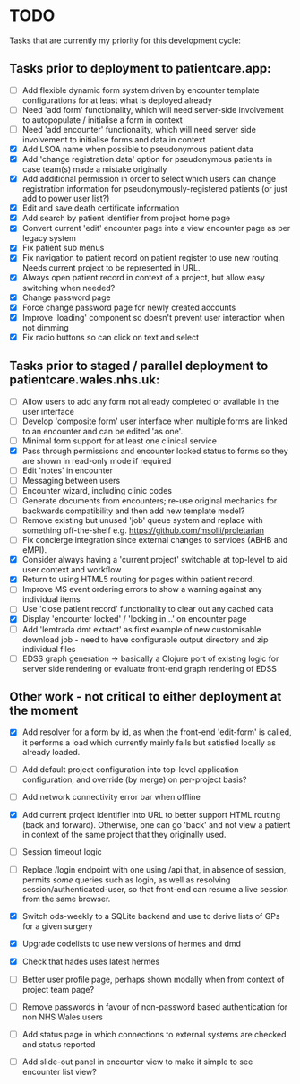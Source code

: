 # TODO

Tasks that are currently my priority for this development cycle:

## Tasks prior to deployment to patientcare.app:

* [ ] Add flexible dynamic form system driven by encounter template configurations for at least what is deployed already
* [ ] Need 'add form' functionality, which will need server-side involvement to autopopulate / initialise a form in context
* [ ] Need 'add encounter' functionality, which will need server side involvement to initialise forms and data in context
* [x] Add LSOA name when possible to pseudonymous patient data
* [x] Add 'change registration data' option for pseudonymous patients in case team(s) made a mistake originally
* [x] Add additional permission in order to select which users can change registration information for pseudonymously-registered patients (or just add to power user list?)
* [x] Edit and save death certificate information
* [x] Add search by patient identifier from project home page
* [x] Convert current 'edit' encounter page into a view encounter page as per legacy system
* [x] Fix patient sub menus
* [x] Fix navigation to patient record on patient register to use new routing. Needs current project to be represented in URL.
* [x] Always open patient record in context of a project, but allow easy switching when needed?
* [x] Change password page
* [x] Force change password page for newly created accounts
* [x] Improve 'loading' component so doesn't prevent user interaction when not dimming
* [x] Fix radio buttons so can click on text and select 

## Tasks prior to staged / parallel deployment to patientcare.wales.nhs.uk:

* [ ] Allow users to add any form not already completed or available in the user interface
* [ ] Develop 'composite form' user interface when multiple forms are linked to an encounter and can be edited 'as one'.
* [ ] Minimal form support for at least one clinical service 
* [x] Pass through permissions and encounter locked status to forms so they are shown in read-only mode if required
* [ ] Edit 'notes' in encounter
* [ ] Messaging between users
* [ ] Encounter wizard, including clinic codes
* [ ] Generate documents from encounters; re-use original mechanics for backwards compatibility and then add new template model?
* [ ] Remove existing but unused 'job' queue system and replace with something off-the-shelf e.g. https://github.com/msolli/proletarian
* [ ] Fix concierge integration since external changes to services (ABHB and eMPI).
* [x] Consider always having a 'current project' switchable at top-level to aid user context and workflow
* [x] Return to using HTML5 routing for pages within patient record. 
* [ ] Improve MS event ordering errors to show a warning against any individual items
* [ ] Use 'close patient record' functionality to clear out any cached data
* [x] Display 'encounter locked' / 'locking in...' on encounter page
* [ ] Add 'lemtrada dmt extract' as first example of new customisable download job - need to have configurable output directory and zip individual files
* [ ] EDSS graph generation -> basically a Clojure port of existing logic for server side rendering or evaluate front-end graph rendering of EDSS

## Other work - not critical to either deployment at the moment

* [x] Add resolver for a form by id, as when the front-end 'edit-form' is called, it performs a load which currently mainly fails but satisfied locally as already loaded. 
* [ ] Add default project configuration into top-level application configuration, and override (by merge) on per-project basis?
* [ ] Add network connectivity error bar when offline
* [x] Add current project identifier into URL to better support HTML routing (back and forward). Otherwise, one can go 
'back' and not view a patient in context of the same project that they originally used.
* [ ] Session timeout logic
* [ ] Replace /login endpoint with one using /api that, in absence of session, permits *some* queries such as login, as well as resolving session/authenticated-user, 
so that front-end can resume a live session from the same browser.
* [x] Switch ods-weekly to a SQLite backend and use to derive lists of GPs for a given surgery
* [x] Upgrade codelists to use new versions of hermes and dmd
* [x] Check that hades uses latest hermes
* [ ] Better user profile page, perhaps shown modally when from context of project team page?
* [ ] Remove passwords in favour of non-password based authentication for non NHS Wales users
* [ ] Add status page in which connections to external systems are checked and status reported
* [ ] Add slide-out panel in encounter view to make it simple to see encounter list view?

